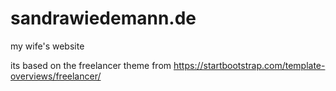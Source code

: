 sandrawiedemann.de
==================

my wife's website

its based on the freelancer theme from https://startbootstrap.com/template-overviews/freelancer/
